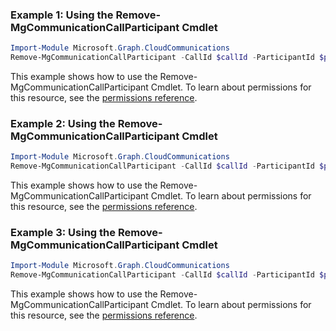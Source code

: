 ### Example 1: Using the Remove-MgCommunicationCallParticipant Cmdlet
```powershell
Import-Module Microsoft.Graph.CloudCommunications
Remove-MgCommunicationCallParticipant -CallId $callId -ParticipantId $participantId
```
This example shows how to use the Remove-MgCommunicationCallParticipant Cmdlet.
To learn about permissions for this resource, see the [permissions reference](/graph/permissions-reference).
### Example 2: Using the Remove-MgCommunicationCallParticipant Cmdlet
```powershell
Import-Module Microsoft.Graph.CloudCommunications
Remove-MgCommunicationCallParticipant -CallId $callId -ParticipantId $participantId
```
This example shows how to use the Remove-MgCommunicationCallParticipant Cmdlet.
To learn about permissions for this resource, see the [permissions reference](/graph/permissions-reference).
### Example 3: Using the Remove-MgCommunicationCallParticipant Cmdlet
```powershell
Import-Module Microsoft.Graph.CloudCommunications
Remove-MgCommunicationCallParticipant -CallId $callId -ParticipantId $participantId
```
This example shows how to use the Remove-MgCommunicationCallParticipant Cmdlet.
To learn about permissions for this resource, see the [permissions reference](/graph/permissions-reference).
